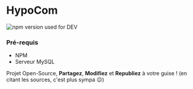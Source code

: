 # HypoCom
![npm version used for DEV](https://img.shields.io/badge/npm-5.6.0-blue.svg)

### Pré-requis
* NPM
* Serveur MySQL

Projet Open-Source, **Partagez**, **Modifiez** et **Republiez** à votre guise ! (en citant les sources, c'est plus sympa 😉)
